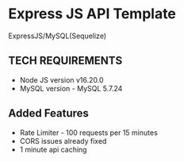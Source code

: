 # Express JS API Template
ExpressJS/MySQL(Sequelize)

## TECH REQUIREMENTS
- Node JS version v16.20.0
- MySQL version - MySQL 5.7.24

## Added Features
- Rate Limiter - 100 requests per 15 minutes
- CORS issues already fixed
- 1 minute api caching